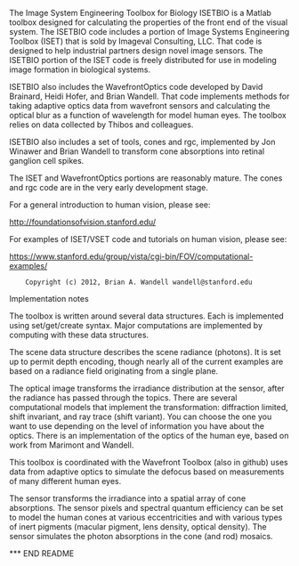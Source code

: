 The Image System Engineering Toolbox for Biology ISETBIO is a Matlab toolbox designed for calculating the properties of the front end of the visual system.  The ISETBIO code includes a portion of Image Systems Engineering Toolbox (ISET) that is sold by Imageval Consulting, LLC.  That code is designed to help industrial partners design novel image sensors. The ISETBIO portion of the ISET code is freely distributed for use in modeling image formation in biological systems. 

ISETBIO also includes the WavefrontOptics code developed by David Brainard, Heidi Hofer, and Brian Wandell.  That code implements methods for taking adaptive optics data from wavefront sensors and calculating the optical blur as a function of wavelength for model human eyes.  The toolbox relies on data collected by Thibos and colleagues.

ISETBIO also includes a set of tools, cones and rgc, implemented by Jon Winawer and Brian Wandell to transform cone absorptions into retinal ganglion cell spikes.  

The ISET and WavefrontOptics portions are reasonably mature. The cones and rgc code are in the very early development stage.

For a general introduction to human vision, please see:

  http://foundationsofvision.stanford.edu/

For examples of ISET/VSET code and tutorials on human vision, please see:

  https://www.stanford.edu/group/vista/cgi-bin/FOV/computational-examples/

        Copyright (c) 2012, Brian A. Wandell wandell@stanford.edu

Implementation notes

The toolbox is written around several data structures.  Each is implemented using set/get/create syntax.  Major computations are implemented by computing with these data structures.

The scene data structure describes the scene radiance (photons).  It is set up to permit depth encoding, though nearly all of the current examples are based on a radiance field originating from a single plane.

The optical image transforms the irradiance distribution at the sensor, after the radiance has passed through the topics.  There are several computational models that implement the transformation: diffraction limited, shift invariant, and ray trace (shift variant). You can choose the one you want to use depending on the level of information you have about the optics.  There is an implementation of the optics of the human eye, based on work from Marimont and Wandell.  

This toolbox is coordinated with the Wavefront Toolbox (also in github) uses data from adaptive optics to simulate the defocus based on measurements of many different human eyes.

The sensor transforms the irradiance into a spatial array of cone absorptions. The sensor pixels and spectral quantum efficiency can be set to model the human cones at various eccentricities and with various types of inert pigments (macular pigment, lens density, optical density).  The sensor simulates the photon absorptions in the cone (and rod) mosaics.

*** END README